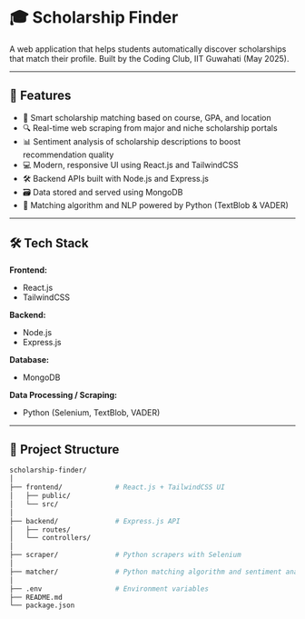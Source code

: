 # 🎓 Scholarship Finder

A web application that helps students automatically discover scholarships that match their profile. Built by the Coding Club, IIT Guwahati (May 2025).

---

## 🚀 Features

- 🧠 Smart scholarship matching based on course, GPA, and location
- 🔍 Real-time web scraping from major and niche scholarship portals
- 📊 Sentiment analysis of scholarship descriptions to boost recommendation quality
- 💻 Modern, responsive UI using React.js and TailwindCSS
- 🛠 Backend APIs built with Node.js and Express.js
- 🗃 Data stored and served using MongoDB
- 🤖 Matching algorithm and NLP powered by Python (TextBlob & VADER)

---

## 🛠 Tech Stack

**Frontend:**
- React.js
- TailwindCSS

**Backend:**
- Node.js
- Express.js

**Database:**
- MongoDB

**Data Processing / Scraping:**
- Python (Selenium, TextBlob, VADER)

---

## 📁 Project Structure

```bash
scholarship-finder/
│
├── frontend/             # React.js + TailwindCSS UI
│   ├── public/
│   └── src/
│
├── backend/              # Express.js API
│   ├── routes/
│   └── controllers/
│
├── scraper/              # Python scrapers with Selenium
│
├── matcher/              # Python matching algorithm and sentiment analysis
│
├── .env                  # Environment variables
├── README.md
└── package.json
